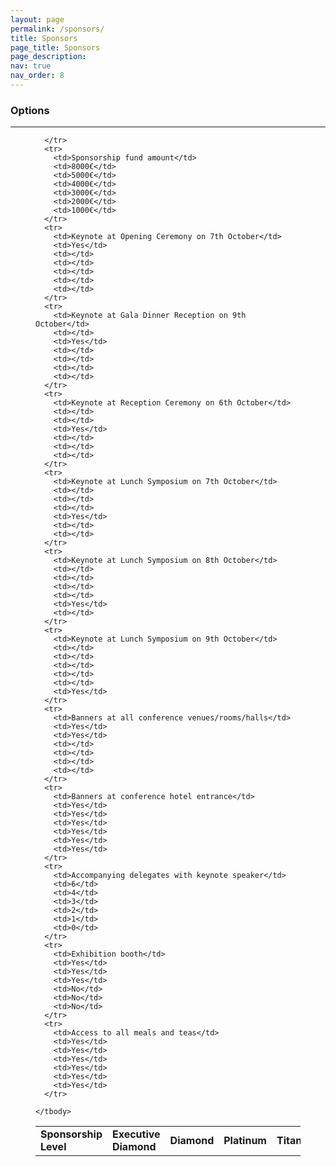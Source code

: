 ```yaml
---
layout: page
permalink: /sponsors/
title: Sponsors
page_title: Sponsors
page_description: 
nav: true
nav_order: 8
---
```


### Options

<!--
<iframe width="100%" height="500px" src="https://iciap2023.org/registration/"></iframe>
-->

<hr class="wp-block-separator has-alpha-channel-opacity"/>

<figure class="wp-block-table is-style-stripes">
  <table class="has-fixed-layout">
    <tbody>
      <tr>
        <td><strong>Sponsorship Level</strong></td>
        <td><strong>Executive Diamond</strong></td>
        <td><strong>Diamond</strong></td>
        <td><strong>Platinum</strong></td>
        <td><strong>Titanium</strong></td>
        <td><strong>Silver</strong></td>
        <td><strong>Bronze</strong></td>
        
      </tr>
      <tr>
        <td>Sponsorship fund amount</td>
        <td>8000€</td>
        <td>5000€</td>
        <td>4000€</td>        
        <td>3000€</td>
        <td>2000€</td>
        <td>1000€</td>
      </tr>
      <tr>
        <td>Keynote at Opening Ceremony on 7th October</td>
        <td>Yes</td>
        <td></td>
        <td></td>        
        <td></td>
        <td></td>
        <td></td>          
      </tr>
      <tr>
        <td>Keynote at Gala Dinner Reception on 9th October</td>
        <td></td>
        <td>Yes</td>
        <td></td>        
        <td></td>
        <td></td>
        <td></td>          
      </tr>
      <tr>
        <td>Keynote at Reception Ceremony on 6th October</td>
        <td></td>
        <td></td>
        <td>Yes</td>        
        <td></td>
        <td></td>
        <td></td>          
      </tr>
      <tr>
        <td>Keynote at Lunch Symposium on 7th October</td>
        <td></td>
        <td></td>
        <td></td>        
        <td>Yes</td>
        <td></td>
        <td></td>          
      </tr>
      <tr>
        <td>Keynote at Lunch Symposium on 8th October</td>
        <td></td>
        <td></td>
        <td></td>        
        <td></td>
        <td>Yes</td>
        <td></td>          
      </tr>
      <tr>
        <td>Keynote at Lunch Symposium on 9th October</td>
        <td></td>
        <td></td>
        <td></td>        
        <td></td>
        <td></td>
        <td>Yes</td>          
      </tr>
      <tr>
        <td>Banners at all conference venues/rooms/halls</td>
        <td>Yes</td>
        <td>Yes</td>
        <td></td>        
        <td></td>
        <td></td>
        <td></td>          
      </tr>
      <tr>
        <td>Banners at conference hotel entrance</td>
        <td>Yes</td>
        <td>Yes</td>
        <td>Yes</td>        
        <td>Yes</td>
        <td>Yes</td>
        <td>Yes</td>          
      </tr>
      <tr>
        <td>Accompanying delegates with keynote speaker</td>
        <td>6</td>
        <td>4</td>
        <td>3</td>        
        <td>2</td>
        <td>1</td>
        <td>0</td>          
      </tr>
      <tr>
        <td>Exhibition booth</td>
        <td>Yes</td>
        <td>Yes</td>
        <td>Yes</td>        
        <td>No</td>
        <td>No</td>
        <td>No</td>          
      </tr>
      <tr>
        <td>Access to all meals and teas</td>
        <td>Yes</td>
        <td>Yes</td>
        <td>Yes</td>        
        <td>Yes</td>
        <td>Yes</td>
        <td>Yes</td>          
      </tr>

    </tbody>
  </table>
</figure>
